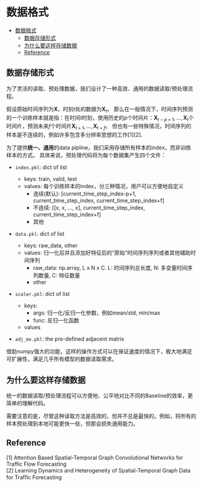 # 数据格式

- [数据格式](#数据格式)
  - [数据存储形式](#数据存储形式)
  - [为什么要这样存储数据](#为什么要这样存储数据)
  - [Reference](#reference)

## 数据存储形式

为了灵活的读取、预处理数据，我们设计了一种高效、通用的数据读取/预处理流程。

假设原始时间序列为$\mathbf{X}$，时刻$t$处的数据为$\mathbf{X}_t$。
那么在一般情况下，时间序列预测的一个训练样本就是指：在时间$t$时刻，使用历史的$p$个时间片：$\mathbf{X}_{t-p+1}, ..., \mathbf{X}_{t}$个时间片，预测未来$f$个时间片$\mathbf{X}_{t+1}, ..., \mathbf{X}_{t+f}$。
但也有一些特殊情况，时间序列的样本是不连续的，例如许多包含多分辨率思想的工作[1][2].

为了提供**统一、通用**的data pipline，我们采用存储所有样本的index，而非训练样本的方式。
具体来说，预处理代码将为每个数据集产生四个文件：

- `index.pkl`: dict of list
  - keys: train, valid, test
  - values: 每个训练样本的index，分三种情况，用户可以方便地自定义
    - 连续(默认):   [current_time_step_index-p+1, current_time_step_index, current_time_step_index+f]
    - 不连续: [[x, x, ..., x], current_time_step_index, current_time_step_index+f]
    - 其他

- `data.pkl`: dict of list
  - keys: raw_data, other
  - values: 归一化后并且添加好特征后的“原始”时间序列序列或者其他辅助时间序列
    - raw_data: np.array, L x N x C. L: 时间序列总长度, N: 多变量时间序列数量, C: 特征数量
    - other

- `scaler.pkl`: dict of list
  - keys:
    - args: 归一化/反归一化参数，例如mean/std, min/max
    - func: 反归一化函数
  - values

- `adj_mx.pkl`: the pre-defined adjacent matrix

借助numpy强大的功能，这样的操作方式可以在保证速度的情况下，极大地满足可扩展性，满足几乎所有模型的数据读取需求。

## 为什么要这样存储数据

统一的数据读取/预处理流程可以方便地、公平地对比不同的Baseline的效率，更简单的理解代码。

需要注意的是，尽管这种读取方法是高效的，但并不总是最快的。例如，将所有的样本预处理到本地可能更快一些，但那会损失通用能力。

## Reference

[1] Attention Based Spatial-Temporal Graph Convolutional Networks for Traffic Flow Forecasting\
[2] Learning Dynamics and Heterogeneity of Spatial-Temporal Graph Data for Trafﬁc Forecasting
